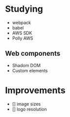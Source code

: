 # Studying
- webpack
- babel
- AWS SDK
- Polly AWS

## Web components
- Shadom DOM
- Custom elements

# Improvements
- [] image sizes
- [] logo resolution
